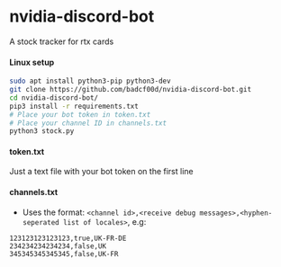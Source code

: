 # nvidia-discord-bot
A stock tracker for rtx cards

#### Linux setup
```bash
sudo apt install python3-pip python3-dev
git clone https://github.com/badcf00d/nvidia-discord-bot.git
cd nvidia-discord-bot/
pip3 install -r requirements.txt
# Place your bot token in token.txt
# Place your channel ID in channels.txt
python3 stock.py
```

#### token.txt
Just a text file with your bot token on the first line

#### channels.txt
 - Uses the format: `<channel id>,<receive debug messages>,<hyphen-seperated list of locales>`, e.g:
 ```
 123123123123123,true,UK-FR-DE
 234234234234234,false,UK
 345345345345345,false,UK-FR
 ```
